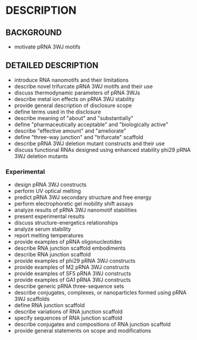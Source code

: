 # DESCRIPTION

## BACKGROUND

- motivate pRNA 3WJ motifs

## DETAILED DESCRIPTION

- introduce RNA nanomotifs and their limitations
- describe novel trifurcate pRNA 3WJ motifs and their use
- discuss thermodynamic parameters of pRNA 3WJs
- describe metal ion effects on pRNA 3WJ stability
- provide general description of disclosure scope
- define terms used in the disclosure
- describe meaning of "about" and "substantially"
- define "pharmaceutically acceptable" and "biologically active"
- describe "effective amount" and "ameliorate"
- define "three-way junction" and "trifurcate" scaffold
- describe pRNA 3WJ deletion mutant constructs and their use
- discuss functional RNAs designed using enhanced stability phi29 pRNA 3WJ deletion mutants

### Experimental

- design pRNA 3WJ constructs
- perform UV optical melting
- predict pRNA 3WJ secondary structure and free energy
- perform electrophoretic gel mobility shift assays
- analyze results of pRNA 3WJ nanomotif stabilities
- present experimental results
- discuss structure-energetics relationships
- analyze serum stability
- report melting temperatures
- provide examples of pRNA oligonucleotides
- describe RNA junction scaffold embodiments
- describe RNA junction scaffold
- provide examples of phi29 pRNA 3WJ constructs
- provide examples of M2 pRNA 3WJ constructs
- provide examples of SF5 pRNA 3WJ constructs
- provide examples of GA1 pRNA 3WJ constructs
- describe generic pRNA three-sequence sets
- describe conjugates, complexes, or nanoparticles formed using pRNA 3WJ scaffolds
- define RNA junction scaffold
- describe variations of RNA junction scaffold
- specify sequences of RNA junction scaffold
- describe conjugates and compositions of RNA junction scaffold
- provide general statements on scope and modifications

